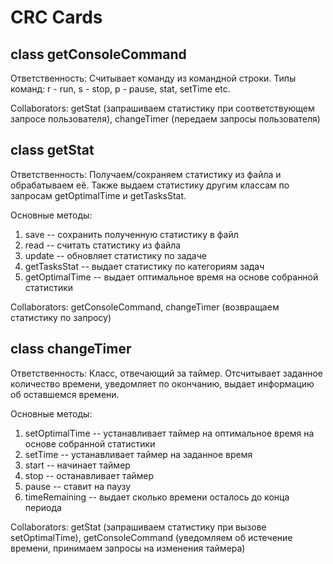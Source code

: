 # CRC Cards

## class getConsoleCommand
Ответственность: Считывает команду из командной строки. Типы команд: r - run, s - stop, p - pause, stat, setTime etc.

Collaborators: getStat (запрашиваем статистику при соответствующем запросе пользователя), changeTimer (передаем запросы пользователя)


## class getStat
Ответственность: Получаем/сохраняем статистику из файла и обрабатываем её. Также выдаем статистику другим классам по запросам getOptimalTime и getTasksStat.

Основные методы:
1. save -- сохранить полученную статистику в файл
2. read -- считать статистику из файла
3. update -- обновляет статистику по задаче
4. getTasksStat -- выдает статистику по категориям задач
5. getOptimalTime -- выдает оптимальное время на основе собранной статистики

Collaborators: getConsoleCommand, changeTimer (возвращаем статистику по запросу)

## class changeTimer
Ответственность: Класс, отвечающий за таймер. Отсчитывает заданное количество времени, уведомляет по окончанию, выдает информацию об оставшемся времени.

Основные методы:
1. setOptimalTime -- устанавливает таймер на оптимальное время на основе собранной статистики
2. setTime -- устанавливает таймер на заданное время
3. start -- начинает таймер
4. stop -- останавливает таймер
5. pause -- ставит на паузу
6. timeRemaining -- выдает сколько времени осталось до конца периода

Collaborators: getStat (запрашиваем статистику при вызове setOptimalTime), getConsoleCommand (уведомляем об истечение времени, принимаем запросы на изменения таймера)
